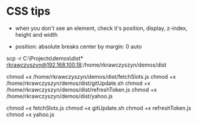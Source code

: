 # CSS tips

- when you don't see an element, check it's position, display, z-index, height and width

- position: absolute breaks center by margin: 0 auto

scp -r C:\Projects\demos\dist\* rkrawczyszyn@192.168.100.18:/home/rkrawczyszyn/demos/dist

chmod +x /home/rkrawczyszyn/demos/dist/fetchSlots.js
chmod +x /home/rkrawczyszyn/demos/dist/gitUpdate.sh
chmod +x /home/rkrawczyszyn/demos/dist/refreshToken.js
chmod +x /home/rkrawczyszyn/demos/dist/yahoo.js

chmod +x fetchSlots.js
chmod +x gitUpdate.sh
chmod +x refreshToken.js
chmod +x yahoo.js
